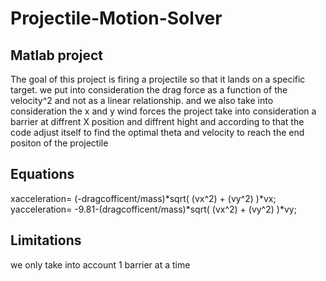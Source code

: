 # Projectile-Motion-Solver

## Matlab project
 The goal of this project is firing a projectile  so that it lands on a specific target. we put into consideration the drag force as a function of the velocity^2 and not as a linear relationship. and we also take into consideration the x and y wind forces the project take into consideration a barrier at diffrent X position and diffrent hight and according to that the code adjust itself to find the optimal theta and velocity to reach the end positon of the projectile
 
## Equations
xacceleration= (-dragcofficent/mass)*sqrt( (vx^2) + (vy^2) )*vx;  
yacceleration= -9.81-(dragcofficent/mass)*sqrt( (vx^2) + (vy^2) )*vy;

## Limitations 
we only take into account 1 barrier at a time
